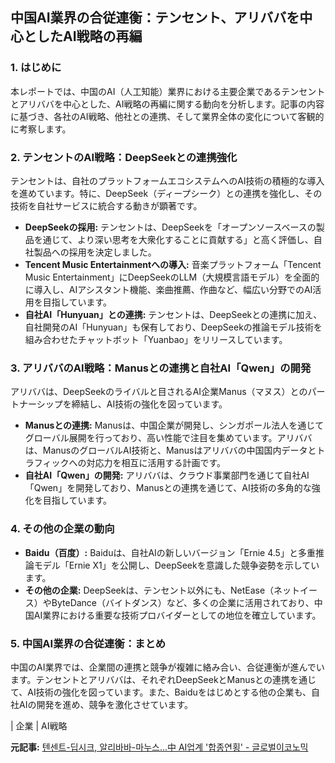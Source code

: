 ## 中国AI業界の合従連衡：テンセント、アリババを中心としたAI戦略の再編

### 1. はじめに

本レポートでは、中国のAI（人工知能）業界における主要企業であるテンセントとアリババを中心とした、AI戦略の再編に関する動向を分析します。記事の内容に基づき、各社のAI戦略、他社との連携、そして業界全体の変化について客観的に考察します。

### 2. テンセントのAI戦略：DeepSeekとの連携強化

テンセントは、自社のプラットフォームエコシステムへのAI技術の積極的な導入を進めています。特に、DeepSeek（ディープシーク）との連携を強化し、その技術を自社サービスに統合する動きが顕著です。

* **DeepSeekの採用:** テンセントは、DeepSeekを「オープンソースベースの製品を通じて、より深い思考を大衆化することに貢献する」と高く評価し、自社製品への採用を決定しました。
* **Tencent Music Entertainmentへの導入:** 音楽プラットフォーム「Tencent Music Entertainment」にDeepSeekのLLM（大規模言語モデル）を全面的に導入し、AIアシスタント機能、楽曲推薦、作曲など、幅広い分野でのAI活用を目指しています。
* **自社AI「Hunyuan」との連携:** テンセントは、DeepSeekとの連携に加え、自社開発のAI「Hunyuan」も保有しており、DeepSeekの推論モデル技術を組み合わせたチャットボット「Yuanbao」をリリースしています。

### 3. アリババのAI戦略：Manusとの連携と自社AI「Qwen」の開発

アリババは、DeepSeekのライバルと目されるAI企業Manus（マヌス）とのパートナーシップを締結し、AI技術の強化を図っています。

* **Manusとの連携:** Manusは、中国企業が開発し、シンガポール法人を通じてグローバル展開を行っており、高い性能で注目を集めています。アリババは、ManusのグローバルAI技術と、Manusはアリババの中国国内データとトラフィックへの対応力を相互に活用する計画です。
* **自社AI「Qwen」の開発:** アリババは、クラウド事業部門を通じて自社AI「Qwen」を開発しており、Manusとの連携を通じて、AI技術の多角的な強化を目指しています。

### 4. その他の企業の動向

* **Baidu（百度）:** Baiduは、自社AIの新しいバージョン「Ernie 4.5」と多重推論モデル「Ernie X1」を公開し、DeepSeekを意識した競争姿勢を示しています。
* **その他の企業:** DeepSeekは、テンセント以外にも、NetEase（ネットイース）やByteDance（バイトダンス）など、多くの企業に活用されており、中国AI業界における重要な技術プロバイダーとしての地位を確立しています。

### 5. 中国AI業界の合従連衡：まとめ

中国のAI業界では、企業間の連携と競争が複雑に絡み合い、合従連衡が進んでいます。テンセントとアリババは、それぞれDeepSeekとManusとの連携を通じて、AI技術の強化を図っています。また、Baiduをはじめとする他の企業も、自社AIの開発を進め、競争を激化させています。

| 企業 | AI戦略 

**元記事:** [텐센트-딥시크, 알리바바-마누스…中 AI업계 '합종연횡' - 글로벌이코노믹](https://www.g-enews.com/article/ICT/2025/03/202503211418294036c5fa75ef86_1)